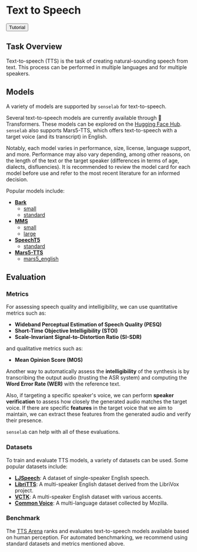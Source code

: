 # Text to Speech

<button class="tutorial-button" onclick="window.location.href='https://github.com/sensein/senselab/blob/main/tutorials/text_to_speech.ipynb'">Tutorial</button>

## Task Overview

Text-to-speech (TTS) is the task of creating natural-sounding speech from text. This process can be performed in multiple languages and for multiple speakers.

## Models

A variety of models are supported by `senselab` for text-to-speech. 

Several text-to-speech models are currently available through 🤗 Transformers. These models can be explored on the [Hugging Face Hub](https://huggingface.co/models?library=transformers&pipeline_tag=text-to-speech&sort=downloads). 
`senselab` also supports Mars5-TTS, which offers text-to-speech with a target voice (and its transcript) in English.

Notably, each model varies in performance, size, license, language support, and more. Performance may also vary depending, among other reasons, on the length of the text or the target speaker (differences in terms of age, dialects, disfluencies). It is recommended to review the model card for each model before use and refer to the most recent literature for an informed decision.

Popular models include:
- **[Bark](https://huggingface.co/docs/transformers/model_doc/bark)**
  - [small](https://huggingface.co/suno/bark-small)
  - [standard](https://huggingface.co/suno/bark)
- **[MMS](https://huggingface.co/docs/transformers/model_doc/mms)**
  - [small](https://huggingface.co/facebook/mms-300m)
  - [large](https://huggingface.co/facebook/mms-1b-all)
- **[SpeechT5](https://huggingface.co/docs/transformers/model_doc/speecht5)**
  - [standard](https://huggingface.co/microsoft/speecht5_tts)
- **[Mars5-TTS](https://github.com/Camb-ai/MARS5-TTS)**
  - [mars5_english](https://huggingface.co/CAMB-AI/MARS5-TTS)

## Evaluation
### Metrics

For assessing speech quality and intelligibility, we can use quantitative metrics such as:
- **Wideband Perceptual Estimation of Speech Quality (PESQ)**
- **Short-Time Objective Intelligibility (STOI)**
- **Scale-Invariant Signal-to-Distortion Ratio (SI-SDR)**

and qualitative metrics such as:
- **Mean Opinion Score (MOS)**

Another way to automatically assess the **intelligibility** of the synthesis is by transcribing the output audio (trusting the ASR system) and computing the **Word Error Rate (WER)** with the reference text.

Also, if targeting a specific speaker's voice, we can perform **speaker verification** to assess how closely the generated audio matches the target voice. 
If there are specific **features** in the target voice that we aim to maintain, we can extract these features from the generated audio and verify their presence.

`senselab` can help with all of these evaluations.

### Datasets

To train and evaluate TTS models, a variety of datasets can be used. Some popular datasets include:

- **[LJSpeech](https://keithito.com/LJ-Speech-Dataset/)**: A dataset of single-speaker English speech.
- **[LibriTTS](https://openslr.org/60/)**: A multi-speaker English dataset derived from the LibriVox project.
- **[VCTK](https://datashare.ed.ac.uk/handle/10283/2651)**: A multi-speaker English dataset with various accents.
- **[Common Voice](https://commonvoice.mozilla.org/)**: A multi-language dataset collected by Mozilla.

### Benchmark
The [TTS Arena](https://huggingface.co/spaces/TTS-AGI/TTS-Arena) ranks and evaluates text-to-speech models available based on human perception. 
For automated benchmarking, we recommend using standard datasets and metrics mentioned above. 
